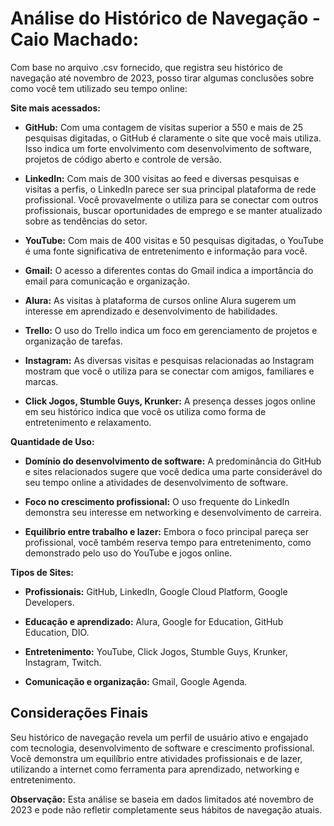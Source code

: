 # Análise do Histórico de Navegação - Caio Machado:

Com base no arquivo .csv fornecido, que registra seu histórico de navegação até novembro de 2023, posso tirar algumas conclusões sobre como você tem utilizado seu tempo online:

**Site mais acessados:**

- **GitHub:** Com uma contagem de visitas superior a 550 e mais de 25 pesquisas digitadas, o GitHub é claramente o site que você mais utiliza. Isso indica um forte envolvimento com desenvolvimento de software, projetos de código aberto e controle de versão.

- **LinkedIn:** Com mais de 300 visitas ao feed e diversas pesquisas e visitas a perfis, o LinkedIn parece ser sua principal plataforma de rede profissional. Você provavelmente o utiliza para se conectar com outros profissionais, buscar oportunidades de emprego e se manter atualizado sobre as tendências do setor.

- **YouTube:** Com mais de 400 visitas e 50 pesquisas digitadas, o YouTube é uma fonte significativa de entretenimento e informação para você.

- **Gmail:** O acesso a diferentes contas do Gmail indica a importância do email para comunicação e organização.

- **Alura:** As visitas à plataforma de cursos online Alura sugerem um interesse em aprendizado e desenvolvimento de habilidades.

- **Trello:** O uso do Trello indica um foco em gerenciamento de projetos e organização de tarefas.

- **Instagram:** As diversas visitas e pesquisas relacionadas ao Instagram mostram que você o utiliza para se conectar com amigos, familiares e marcas.

- **Click Jogos, Stumble Guys, Krunker:** A presença desses jogos online em seu histórico indica que você os utiliza como forma de entretenimento e relaxamento.

**Quantidade de Uso:**

- **Domínio do desenvolvimento de software:** A predominância do GitHub e sites relacionados sugere que você dedica uma parte considerável do seu tempo online a atividades de desenvolvimento de software.

- **Foco no crescimento profissional:** O uso frequente do LinkedIn demonstra seu interesse em networking e desenvolvimento de carreira.

- **Equilíbrio entre trabalho e lazer:** Embora o foco principal pareça ser profissional, você também reserva tempo para entretenimento, como demonstrado pelo uso do YouTube e jogos online.

**Tipos de Sites:**

- **Profissionais:** GitHub, LinkedIn, Google Cloud Platform, Google Developers.

- **Educação e aprendizado:** Alura, Google for Education, GitHub Education, DIO.

- **Entretenimento:** YouTube, Click Jogos, Stumble Guys, Krunker, Instagram, Twitch.

- **Comunicação e organização:** Gmail, Google Agenda.

## Considerações Finais

Seu histórico de navegação revela um perfil de usuário ativo e engajado com tecnologia, desenvolvimento de software e crescimento profissional. Você demonstra um equilíbrio entre atividades profissionais e de lazer, utilizando a internet como ferramenta para aprendizado, networking e entretenimento.

**Observação:** Esta análise se baseia em dados limitados até novembro de 2023 e pode não refletir completamente seus hábitos de navegação atuais.